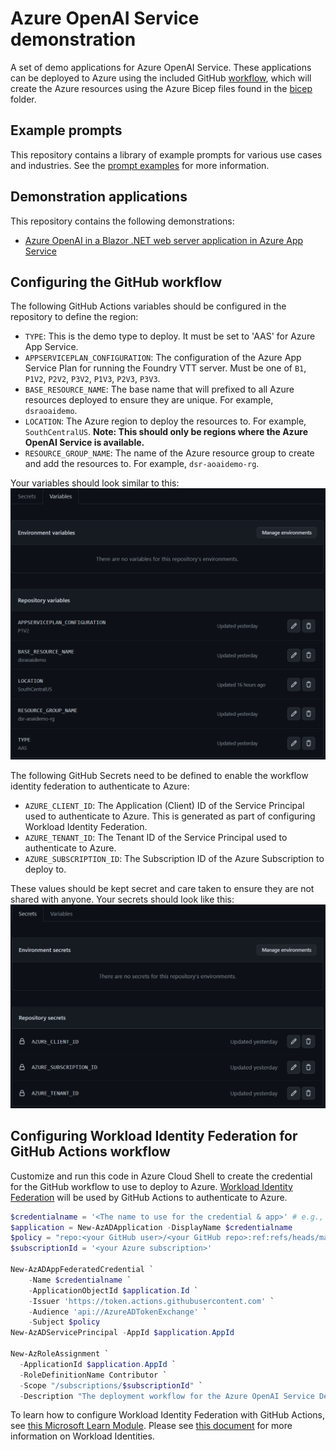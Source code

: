 # Azure OpenAI Service demonstration

A set of demo applications for Azure OpenAI Service. These applications can be deployed to Azure using the included GitHub [workflow](.github\workflows\deploy-aas.yml), which will create the Azure resources using the Azure Bicep files found in the [bicep](bicep) folder.

## Example prompts

This repository contains a library of example prompts for various use cases and industries. See the [prompt examples](prompt-examples/README.md) for more information.

## Demonstration applications

This repository contains the following demonstrations:

- [Azure OpenAI in a Blazor .NET web server application in Azure App Service](src\AzureOpenAIBlazorServer)

## Configuring the GitHub workflow

The following GitHub Actions variables should be configured in the repository to define the region:

- `TYPE`: This is the demo type to deploy. It must be set to 'AAS' for Azure App Service.
- `APPSERVICEPLAN_CONFIGURATION`: The configuration of the Azure App Service Plan for running the Foundry VTT server. Must be one of `B1`, `P1V2`, `P2V2`, `P3V2`, `P1V3`, `P2V3`, `P3V3`.
- `BASE_RESOURCE_NAME`: The base name that will prefixed to all Azure resources deployed to ensure they are unique. For example, `dsraoaidemo`.
- `LOCATION`: The Azure region to deploy the resources to. For example, `SouthCentralUS`. **Note: This should only be regions where the Azure OpenAI Service is available.**
- `RESOURCE_GROUP_NAME`: The name of the Azure resource group to create and add the resources to. For example, `dsr-aoaidemo-rg`.

Your variables should look similar to this:
![Example of GitHub Variables](/images/github-actions-variables.png)

The following GitHub Secrets need to be defined to enable the workflow identity federation to authenticate to Azure:

- `AZURE_CLIENT_ID`: The Application (Client) ID of the Service Principal used to authenticate to Azure. This is generated as part of configuring Workload Identity Federation.
- `AZURE_TENANT_ID`: The Tenant ID of the Service Principal used to authenticate to Azure.
- `AZURE_SUBSCRIPTION_ID`: The Subscription ID of the Azure Subscription to deploy to.

These values should be kept secret and care taken to ensure they are not shared with anyone.
Your secrets should look like this:
![Example of GitHub Secrets](/images/github-actions-secrets.png)

## Configuring Workload Identity Federation for GitHub Actions workflow

Customize and run this code in Azure Cloud Shell to create the credential for the GitHub workflow to use to deploy to Azure.
[Workload Identity Federation](https://learn.microsoft.com/azure/active-directory/develop/workload-identity-federation) will be used by GitHub Actions to authenticate to Azure.

```powershell
$credentialname = '<The name to use for the credential & app>' # e.g., github-dsrazureopenaidemo-workflow
$application = New-AzADApplication -DisplayName $credentialname
$policy = "repo:<your GitHub user>/<your GitHub repo>:ref:refs/heads/main" # e.g., repo:PlagueHO/AzureOpenAIDemo:ref:refs/heads/main
$subscriptionId = '<your Azure subscription>'

New-AzADAppFederatedCredential `
    -Name $credentialname `
    -ApplicationObjectId $application.Id `
    -Issuer 'https://token.actions.githubusercontent.com' `
    -Audience 'api://AzureADTokenExchange' `
    -Subject $policy
New-AzADServicePrincipal -AppId $application.AppId

New-AzRoleAssignment `
  -ApplicationId $application.AppId `
  -RoleDefinitionName Contributor `
  -Scope "/subscriptions/$subscriptionId" `
  -Description "The deployment workflow for the Azure OpenAI Service Demos."
```

To learn how to configure Workload Identity Federation with GitHub Actions, see [this Microsoft Learn Module](https://learn.microsoft.com/training/modules/authenticate-azure-deployment-workflow-workload-identities).
Please see [this document](https://learn.microsoft.com/en-us/azure/developer/github/connect-from-azure) for more information on Workload Identities.
